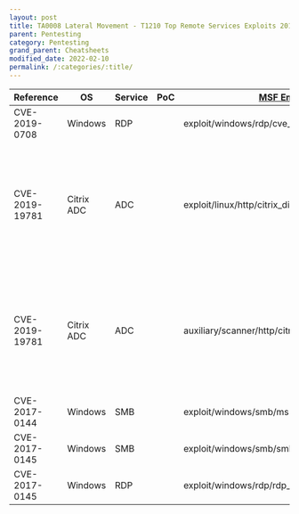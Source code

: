 ```yaml
---
layout: post
title: TA0008 Lateral Movement - T1210 Top Remote Services Exploits 2019  
parent: Pentesting
category: Pentesting
grand_parent: Cheatsheets
modified_date: 2022-02-10
permalink: /:categories/:title/
---
```


<table class="sortable">
<col width="20%">
<col width="80%">
<thead>
<tr>
<th>Reference</th>
<th>OS</th>
<th>Service</th>
<th>PoC</th>
<th><a href="https://github.com/rapid7/metasploit-framework/tree/master/modules/exploits">MSF Embedded</a></th>
<th>Nickname</th>
<th>MISC</th>
</tr>
</thead>
<tbody>
<tr>
	<td>CVE-2019-0708</td>
	<td>Windows</td>
	<td>RDP</td>
    <td></td>
	<td>exploit/windows/rdp/cve_2019_0708_bluekeep_rce</td>
	<td>BlueKeep</td>
    <td></td>
</tr>
<tr>
	<td>CVE-2019-19781</td>
	<td>Citrix ADC</td>
	<td>ADC</td>
	<td></td>
	<td>exploit/linux/http/citrix_dir_traversal_rce</td>
	<td></td>
    <td>Version: 10.5, 11.1, 12.0, 12.1, and 13.0, to execute an arbitrary command payload.</td>
</tr>
<tr>
	<td>CVE-2019-19781</td>
	<td>Citrix ADC</td>
	<td>ADC</td>
	<td></td>
	<td>auxiliary/scanner/http/citrix_dir_traversal</td>
	<td></td>
    <td>Version: 10.5, 11.1, 12.0, 12.1, and 13.0, to execute an arbitrary command payload.</td>
</tr>
<tr>
	<td>CVE-2017-0144</td>
	<td>Windows</td>
	<td>SMB</td>
	<td></td>
	<td>exploit/windows/smb/ms17_010_eternalblue</td>
	<td>EternalBlue</td>
    <td></td>
</tr>
<tr>
	<td>CVE-2017-0145</td>
	<td>Windows</td>
	<td>SMB</td>
    <td></td>
	<td>exploit/windows/smb/smb_doublepulsar_rce</td>
	<td>DoublePulsar</td>
    <td></td>
</tr>
<tr>
	<td>CVE-2017-0145</td>
	<td>Windows</td>
	<td>RDP</td>
    <td></td>
	<td>exploit/windows/rdp/rdp_doublepulsar_rce</td>
	<td>DoublePulsar</td>
    <td></td>
</tr>
</tbody>

</table>
<link href="/sortable.css" rel="stylesheet" />
<script src="/sortable.js"></script>